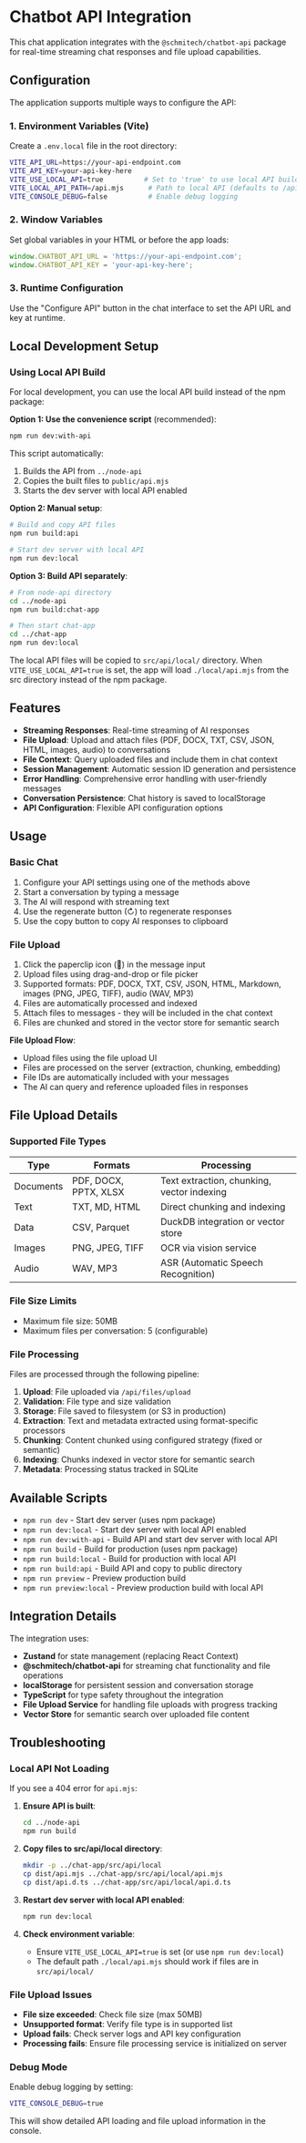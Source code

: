# Chatbot API Integration

This chat application integrates with the `@schmitech/chatbot-api` package for real-time streaming chat responses and file upload capabilities.

## Configuration

The application supports multiple ways to configure the API:

### 1. Environment Variables (Vite)
Create a `.env.local` file in the root directory:

```bash
VITE_API_URL=https://your-api-endpoint.com
VITE_API_KEY=your-api-key-here
VITE_USE_LOCAL_API=true          # Set to 'true' to use local API build
VITE_LOCAL_API_PATH=/api.mjs      # Path to local API (defaults to /api.mjs from public directory)
VITE_CONSOLE_DEBUG=false          # Enable debug logging
```

### 2. Window Variables
Set global variables in your HTML or before the app loads:

```javascript
window.CHATBOT_API_URL = 'https://your-api-endpoint.com';
window.CHATBOT_API_KEY = 'your-api-key-here';
```

### 3. Runtime Configuration
Use the "Configure API" button in the chat interface to set the API URL and key at runtime.

## Local Development Setup

### Using Local API Build

For local development, you can use the local API build instead of the npm package:

**Option 1: Use the convenience script** (recommended):
```bash
npm run dev:with-api
```
This script automatically:
1. Builds the API from `../node-api`
2. Copies the built files to `public/api.mjs`
3. Starts the dev server with local API enabled

**Option 2: Manual setup**:
```bash
# Build and copy API files
npm run build:api

# Start dev server with local API
npm run dev:local
```

**Option 3: Build API separately**:
```bash
# From node-api directory
cd ../node-api
npm run build:chat-app

# Then start chat-app
cd ../chat-app
npm run dev:local
```

The local API files will be copied to `src/api/local/` directory. When `VITE_USE_LOCAL_API=true` is set, the app will load `./local/api.mjs` from the src directory instead of the npm package.

## Features

- **Streaming Responses**: Real-time streaming of AI responses
- **File Upload**: Upload and attach files (PDF, DOCX, TXT, CSV, JSON, HTML, images, audio) to conversations
- **File Context**: Query uploaded files and include them in chat context
- **Session Management**: Automatic session ID generation and persistence
- **Error Handling**: Comprehensive error handling with user-friendly messages
- **Conversation Persistence**: Chat history is saved to localStorage
- **API Configuration**: Flexible API configuration options

## Usage

### Basic Chat

1. Configure your API settings using one of the methods above
2. Start a conversation by typing a message
3. The AI will respond with streaming text
4. Use the regenerate button (↻) to regenerate responses
5. Use the copy button to copy AI responses to clipboard

### File Upload

1. Click the paperclip icon (📎) in the message input
2. Upload files using drag-and-drop or file picker
3. Supported formats: PDF, DOCX, TXT, CSV, JSON, HTML, Markdown, images (PNG, JPEG, TIFF), audio (WAV, MP3)
4. Files are automatically processed and indexed
5. Attach files to messages - they will be included in the chat context
6. Files are chunked and stored in the vector store for semantic search

**File Upload Flow**:
- Upload files using the file upload UI
- Files are processed on the server (extraction, chunking, embedding)
- File IDs are automatically included with your messages
- The AI can query and reference uploaded files in responses

## File Upload Details

### Supported File Types

| Type | Formats | Processing |
|------|---------|------------|
| Documents | PDF, DOCX, PPTX, XLSX | Text extraction, chunking, vector indexing |
| Text | TXT, MD, HTML | Direct chunking and indexing |
| Data | CSV, Parquet | DuckDB integration or vector store |
| Images | PNG, JPEG, TIFF | OCR via vision service |
| Audio | WAV, MP3 | ASR (Automatic Speech Recognition) |

### File Size Limits

- Maximum file size: 50MB
- Maximum files per conversation: 5 (configurable)

### File Processing

Files are processed through the following pipeline:
1. **Upload**: File uploaded via `/api/files/upload`
2. **Validation**: File type and size validation
3. **Storage**: File saved to filesystem (or S3 in production)
4. **Extraction**: Text and metadata extracted using format-specific processors
5. **Chunking**: Content chunked using configured strategy (fixed or semantic)
6. **Indexing**: Chunks indexed in vector store for semantic search
7. **Metadata**: Processing status tracked in SQLite

## Available Scripts

- `npm run dev` - Start dev server (uses npm package)
- `npm run dev:local` - Start dev server with local API enabled
- `npm run dev:with-api` - Build API and start dev server with local API
- `npm run build` - Build for production (uses npm package)
- `npm run build:local` - Build for production with local API
- `npm run build:api` - Build API and copy to public directory
- `npm run preview` - Preview production build
- `npm run preview:local` - Preview production build with local API

## Integration Details

The integration uses:
- **Zustand** for state management (replacing React Context)
- **@schmitech/chatbot-api** for streaming chat functionality and file operations
- **localStorage** for persistent session and conversation storage
- **TypeScript** for type safety throughout the integration
- **File Upload Service** for handling file uploads with progress tracking
- **Vector Store** for semantic search over uploaded file content

## Troubleshooting

### Local API Not Loading

If you see a 404 error for `api.mjs`:

1. **Ensure API is built**:
   ```bash
   cd ../node-api
   npm run build
   ```

2. **Copy files to src/api/local directory**:
   ```bash
   mkdir -p ../chat-app/src/api/local
   cp dist/api.mjs ../chat-app/src/api/local/api.mjs
   cp dist/api.d.ts ../chat-app/src/api/local/api.d.ts
   ```

3. **Restart dev server with local API enabled**:
   ```bash
   npm run dev:local
   ```

4. **Check environment variable**:
   - Ensure `VITE_USE_LOCAL_API=true` is set (or use `npm run dev:local`)
   - The default path `./local/api.mjs` should work if files are in `src/api/local/`

### File Upload Issues

- **File size exceeded**: Check file size (max 50MB)
- **Unsupported format**: Verify file type is in supported list
- **Upload fails**: Check server logs and API key configuration
- **Processing fails**: Ensure file processing service is initialized on server

### Debug Mode

Enable debug logging by setting:
```bash
VITE_CONSOLE_DEBUG=true
```

This will show detailed API loading and file upload information in the console.
